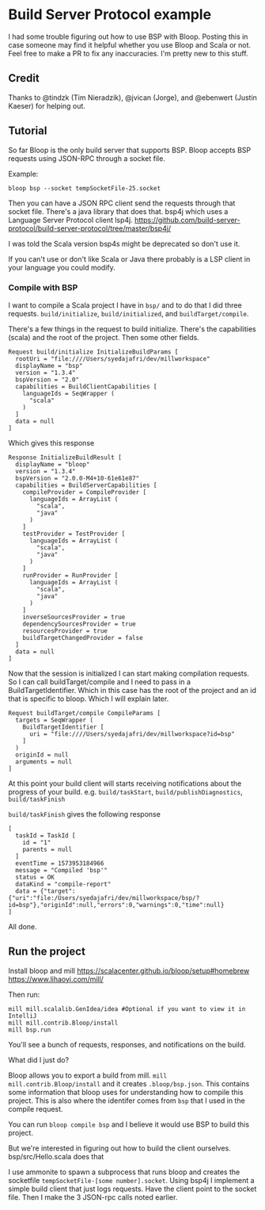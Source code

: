 # Build Server Protocol example

I had some trouble figuring out how to use BSP with Bloop.
Posting this in case someone may find it helpful whether you use Bloop and Scala or not.
Feel free to make a PR to fix any inaccuracies. I'm pretty new to this stuff.

## Credit
Thanks to @tindzk (Tim Nieradzik), @jvican (Jorge), and @ebenwert (Justin Kaeser) for helping out.

## Tutorial
So far Bloop is the only build server that supports BSP.
Bloop accepts BSP requests using JSON-RPC through a socket file.

Example:
```
bloop bsp --socket tempSocketFile-25.socket
```

Then you can have a JSON RPC client send the requests through that socket file.
There's a java library that does that. bsp4j which uses a Language Server Protocol client lsp4j. https://github.com/build-server-protocol/build-server-protocol/tree/master/bsp4j/


I was told the Scala version bsp4s might be deprecated so don't use it.

If you can't use or don't like Scala or Java there probably is a LSP client in your language you could modify.

### Compile with BSP

I want to compile a Scala project I have in `bsp/` and to do that I did three requests. 
`build/initialize`, `build/initialized`, and `buildTarget/compile`.

There's a few things in the request to build initialize.
There's the capabilities (scala) and the root of the project.
Then some other fields.

```
Request build/initialize InitializeBuildParams [
  rootUri = "file:////Users/syedajafri/dev/millworkspace"
  displayName = "bsp"
  version = "1.3.4"
  bspVersion = "2.0"
  capabilities = BuildClientCapabilities [
    languageIds = SeqWrapper (
      "scala"
    )
  ]
  data = null
]
```
Which gives this response
```
Response InitializeBuildResult [
  displayName = "bloop"
  version = "1.3.4"
  bspVersion = "2.0.0-M4+10-61e61e87"
  capabilities = BuildServerCapabilities [
    compileProvider = CompileProvider [
      languageIds = ArrayList (
        "scala",
        "java"
      )
    ]
    testProvider = TestProvider [
      languageIds = ArrayList (
        "scala",
        "java"
      )
    ]
    runProvider = RunProvider [
      languageIds = ArrayList (
        "scala",
        "java"
      )
    ]
    inverseSourcesProvider = true
    dependencySourcesProvider = true
    resourcesProvider = true
    buildTargetChangedProvider = false
  ]
  data = null
]
```

Now that the session is initialized I can start making compilation requests.
So I can call buildTarget/compile and I need to pass in a BuildTargetIdentifier.
Which in this case has the root of the project and an id that is specific to bloop. Which I will explain later.
```
Request buildTarget/compile CompileParams [
  targets = SeqWrapper (
    BuildTargetIdentifier [
      uri = "file:////Users/syedajafri/dev/millworkspace?id=bsp"
    ]
  )
  originId = null
  arguments = null
]

```


At this point your build client will starts receiving notifications about the progress of your build.
e.g. `build/taskStart`, `build/publishDiagnostics`, `build/taskFinish`

`build/taskFinish` gives the following response

```
[
  taskId = TaskId [
    id = "1"
    parents = null
  ]
  eventTime = 1573953184966
  message = "Compiled 'bsp'"
  status = OK
  dataKind = "compile-report"
  data = {"target":{"uri":"file:/Users/syedajafri/dev/millworkspace/bsp/?id=bsp"},"originId":null,"errors":0,"warnings":0,"time":null}
]
```

All done.

## Run the project

Install bloop and mill
https://scalacenter.github.io/bloop/setup#homebrew
https://www.lihaoyi.com/mill/

Then run:
```
mill mill.scalalib.GenIdea/idea #Optional if you want to view it in IntelliJ
mill mill.contrib.Bloop/install
mill bsp.run
```

You'll see a bunch of requests, responses, and notifications on the build.

What did I just do?

Bloop allows you to export a build from mill. `mill mill.contrib.Bloop/install`
and it creates `.bloop/bsp.json`.
This contains some information that bloop uses for understanding how to compile this project.
This is also where the identifer comes from `bsp` that I used in the compile request.

You can run `bloop compile bsp` and I believe it would use BSP to build this project.

But we're interested in figuring out how to build the client ourselves.
bsp/src/Hello.scala does that

I use ammonite to spawn a subprocess that runs bloop and creates the socketfile `tempSocketFile-[some number].socket`.
Using bsp4j I implement a simple build client that just logs requests.
Have the client point to the socket file.
Then I make the 3 JSON-rpc calls noted earlier.

